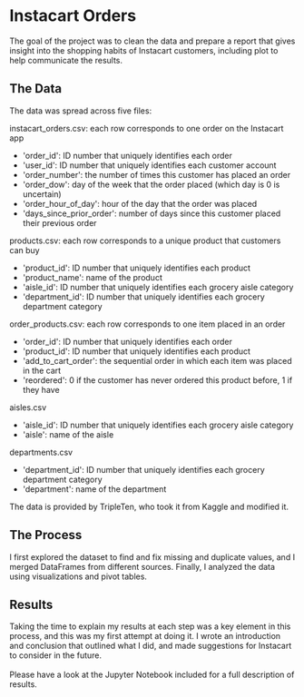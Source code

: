 # Instacart Orders
The goal of the project was to clean the data and prepare a report that gives insight into the shopping habits of Instacart customers, including plot to help communicate the results.

## The Data
The data was spread across five files: 

instacart_orders.csv: each row corresponds to one order on the Instacart app
- 'order_id': ID number that uniquely identifies each order
- 'user_id': ID number that uniquely identifies each customer account
- 'order_number': the number of times this customer has placed an order
- 'order_dow': day of the week that the order placed (which day is 0 is uncertain)
- 'order_hour_of_day': hour of the day that the order was placed
- 'days_since_prior_order': number of days since this customer placed their previous order
  
products.csv: each row corresponds to a unique product that customers can buy
- 'product_id': ID number that uniquely identifies each product
- 'product_name': name of the product
- 'aisle_id': ID number that uniquely identifies each grocery aisle category
- 'department_id': ID number that uniquely identifies each grocery department category
  
order_products.csv: each row corresponds to one item placed in an order
- 'order_id': ID number that uniquely identifies each order
- 'product_id': ID number that uniquely identifies each product
- 'add_to_cart_order': the sequential order in which each item was placed in the cart
- 'reordered': 0 if the customer has never ordered this product before, 1 if they have
  
aisles.csv
- 'aisle_id': ID number that uniquely identifies each grocery aisle category
- 'aisle': name of the aisle

departments.csv
- 'department_id': ID number that uniquely identifies each grocery department category
- 'department': name of the department 

The data is provided by TripleTen, who took it from Kaggle and modified it.

## The Process
I first explored the dataset to find and fix missing and duplicate values, and I merged DataFrames from different sources. Finally, I analyzed the data using visualizations and pivot tables.

## Results
Taking the time to explain my results at each step was a key element in this process, and this was my first attempt at doing it. I wrote an introduction and conclusion that outlined what I did, and made suggestions for Instacart to consider in the future. \
\
Please have a look at the Jupyter Notebook included for a full description of results.

